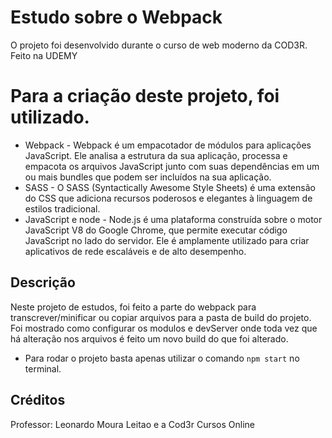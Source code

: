 # Estudo sobre o Webpack
O projeto foi desenvolvido durante o curso de web moderno da COD3R. Feito na UDEMY
# Para a criação deste projeto, foi utilizado.
- Webpack - Webpack é um empacotador de módulos para aplicações JavaScript. Ele analisa a estrutura da sua aplicação, processa e empacota os arquivos JavaScript junto com suas dependências em um ou mais bundles que podem ser incluídos na sua aplicação.
- SASS - O SASS (Syntactically Awesome Style Sheets) é uma extensão do CSS que adiciona recursos poderosos e elegantes à linguagem de estilos tradicional.
- JavaScript e node - Node.js é uma plataforma construída sobre o motor JavaScript V8 do Google Chrome, que permite executar código JavaScript no lado do servidor. Ele é amplamente utilizado para criar aplicativos de rede escaláveis e de alto desempenho.
## Descrição
Neste projeto de estudos, foi feito a parte do webpack para transcrever/minificar ou copiar arquivos para a pasta de build do projeto. Foi mostrado como configurar os modulos e devServer onde toda vez que há alteração nos arquivos é feito um novo build do que foi alterado.
- Para rodar o projeto basta apenas utilizar o comando `npm start` no terminal.
## Créditos
Professor: Leonardo Moura Leitao e a Cod3r Cursos Online

